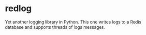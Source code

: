 # redlog

Yet another logging library in Python. This one writes logs to a Redis database and supports threads of logs messages.
